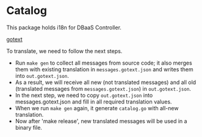 # Catalog

This package holds i18n for DBaaS Controller.

[gotext](https://pkg.go.dev/golang.org/x/text@v0.3.3/cmd/gotext?tab=doc)

To translate, we need to follow the next steps.

- Run `make gen` to collect all messages from source code; it also merges them with existing translation in `messages.gotext.json` and writes them into `out.gotext.json`.
- As a result, we will receive all new (not translated messages) and all old (translated messages from `messages.gotext.json`) in `out.gotext.json`.
- In the next step, we need to copy `out.gotext.json` into messages.gotext.json and fill in all required translation values.
- When we run `make gen` again, it generate `catalog.go` with all-new translation.
- Now after 'make release', new translated messages will be used in a binary file.
